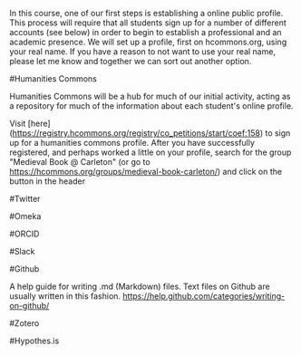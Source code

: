 In this course, one of our first steps is establishing a online public profile. This process will require that all students sign up for a number of different accounts (see below) in order to begin to establish a professional and an academic presence. We will set up a profile, first on hcommons.org, using your real name. If you have a reason to not want to use your real name, please let me know and together we can sort out another option.

#Humanities Commons

Humanities Commons will be a hub for much of our initial activity, acting as a repository for much of the information about each student's online profile. 

Visit [here] (https://registry.hcommons.org/registry/co_petitions/start/coef:158) to sign up for a humanities commons profile.
After you have successfully registered, and perhaps worked a little on your profile, search for the group "Medieval Book @ Carleton" (or go to https://hcommons.org/groups/medieval-book-carleton/) and click on the button in the header 

#Twitter

#Omeka

#ORCID

#Slack

#Github

A help guide for writing .md (Markdown) files. Text files on Github are usually written in this fashion. https://help.github.com/categories/writing-on-github/

#Zotero

#Hypothes.is


